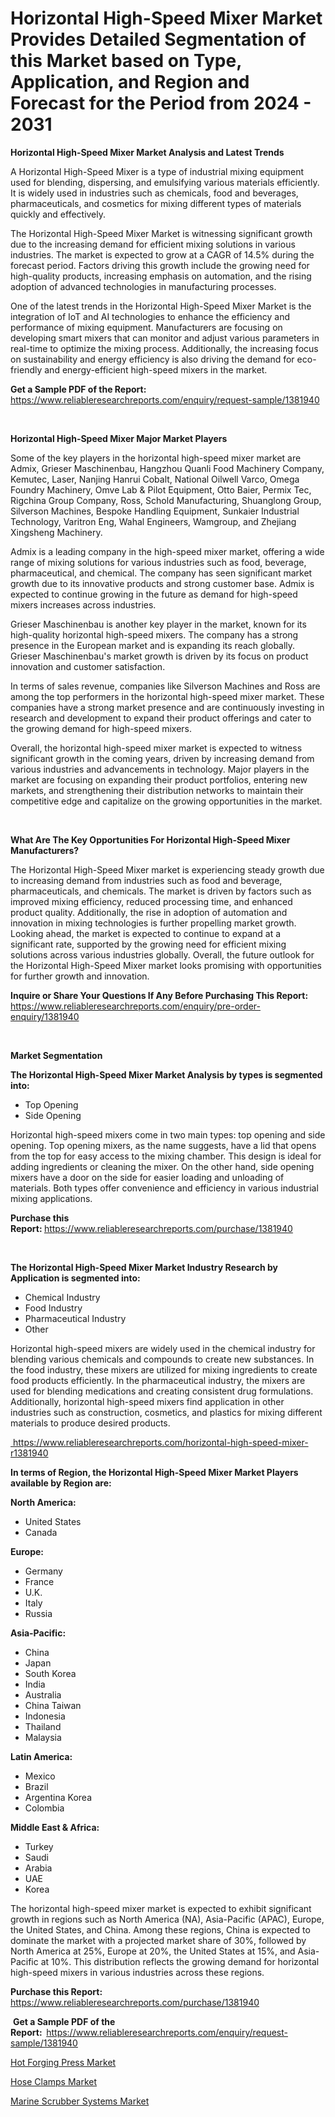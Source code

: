<p><h1>Horizontal High-Speed Mixer Market Provides Detailed Segmentation of this Market based on Type, Application, and Region and Forecast for the Period from 2024 - 2031</h1></p><p><strong>Horizontal High-Speed Mixer Market Analysis and Latest Trends</strong></p>
<p><p>A Horizontal High-Speed Mixer is a type of industrial mixing equipment used for blending, dispersing, and emulsifying various materials efficiently. It is widely used in industries such as chemicals, food and beverages, pharmaceuticals, and cosmetics for mixing different types of materials quickly and effectively.</p><p>The Horizontal High-Speed Mixer Market is witnessing significant growth due to the increasing demand for efficient mixing solutions in various industries. The market is expected to grow at a CAGR of 14.5% during the forecast period. Factors driving this growth include the growing need for high-quality products, increasing emphasis on automation, and the rising adoption of advanced technologies in manufacturing processes.</p><p>One of the latest trends in the Horizontal High-Speed Mixer Market is the integration of IoT and AI technologies to enhance the efficiency and performance of mixing equipment. Manufacturers are focusing on developing smart mixers that can monitor and adjust various parameters in real-time to optimize the mixing process. Additionally, the increasing focus on sustainability and energy efficiency is also driving the demand for eco-friendly and energy-efficient high-speed mixers in the market.</p></p>
<p><strong>Get a Sample PDF of the Report:&nbsp;</strong> <a href="https://www.reliableresearchreports.com/enquiry/request-sample/1381940">https://www.reliableresearchreports.com/enquiry/request-sample/1381940</a></p>
<p>&nbsp;</p>
<p><strong>Horizontal High-Speed Mixer Major Market Players</strong></p>
<p><p>Some of the key players in the horizontal high-speed mixer market are Admix, Grieser Maschinenbau, Hangzhou Quanli Food Machinery Company, Kemutec, Laser, Nanjing Hanrui Cobalt, National Oilwell Varco, Omega Foundry Machinery, Omve Lab & Pilot Equipment, Otto Baier, Permix Tec, Rigchina Group Company, Ross, Schold Manufacturing, Shuanglong Group, Silverson Machines, Bespoke Handling Equipment, Sunkaier Industrial Technology, Varitron Eng, Wahal Engineers, Wamgroup, and Zhejiang Xingsheng Machinery.</p><p>Admix is a leading company in the high-speed mixer market, offering a wide range of mixing solutions for various industries such as food, beverage, pharmaceutical, and chemical. The company has seen significant market growth due to its innovative products and strong customer base. Admix is expected to continue growing in the future as demand for high-speed mixers increases across industries.</p><p>Grieser Maschinenbau is another key player in the market, known for its high-quality horizontal high-speed mixers. The company has a strong presence in the European market and is expanding its reach globally. Grieser Maschinenbau's market growth is driven by its focus on product innovation and customer satisfaction.</p><p>In terms of sales revenue, companies like Silverson Machines and Ross are among the top performers in the horizontal high-speed mixer market. These companies have a strong market presence and are continuously investing in research and development to expand their product offerings and cater to the growing demand for high-speed mixers.</p><p>Overall, the horizontal high-speed mixer market is expected to witness significant growth in the coming years, driven by increasing demand from various industries and advancements in technology. Major players in the market are focusing on expanding their product portfolios, entering new markets, and strengthening their distribution networks to maintain their competitive edge and capitalize on the growing opportunities in the market.</p></p>
<p>&nbsp;</p>
<p><strong>What Are The Key Opportunities For Horizontal High-Speed Mixer Manufacturers?</strong></p>
<p><p>The Horizontal High-Speed Mixer market is experiencing steady growth due to increasing demand from industries such as food and beverage, pharmaceuticals, and chemicals. The market is driven by factors such as improved mixing efficiency, reduced processing time, and enhanced product quality. Additionally, the rise in adoption of automation and innovation in mixing technologies is further propelling market growth. Looking ahead, the market is expected to continue to expand at a significant rate, supported by the growing need for efficient mixing solutions across various industries globally. Overall, the future outlook for the Horizontal High-Speed Mixer market looks promising with opportunities for further growth and innovation.</p></p>
<p><strong>Inquire or Share Your Questions If Any Before Purchasing This Report:</strong> <a href="https://www.reliableresearchreports.com/enquiry/pre-order-enquiry/1381940">https://www.reliableresearchreports.com/enquiry/pre-order-enquiry/1381940</a></p>
<p>&nbsp;</p>
<p><strong>Market Segmentation</strong></p>
<p><strong>The Horizontal High-Speed Mixer Market Analysis by types is segmented into:</strong></p>
<p><ul><li>Top Opening</li><li>Side Opening</li></ul></p>
<p><p>Horizontal high-speed mixers come in two main types: top opening and side opening. Top opening mixers, as the name suggests, have a lid that opens from the top for easy access to the mixing chamber. This design is ideal for adding ingredients or cleaning the mixer. On the other hand, side opening mixers have a door on the side for easier loading and unloading of materials. Both types offer convenience and efficiency in various industrial mixing applications.</p></p>
<p><strong>Purchase this Report:&nbsp;</strong><a href="https://www.reliableresearchreports.com/purchase/1381940">https://www.reliableresearchreports.com/purchase/1381940</a></p>
<p>&nbsp;</p>
<p><strong>The Horizontal High-Speed Mixer Market Industry Research by Application is segmented into:</strong></p>
<p><ul><li>Chemical Industry</li><li>Food Industry</li><li>Pharmaceutical Industry</li><li>Other</li></ul></p>
<p><p>Horizontal high-speed mixers are widely used in the chemical industry for blending various chemicals and compounds to create new substances. In the food industry, these mixers are utilized for mixing ingredients to create food products efficiently. In the pharmaceutical industry, the mixers are used for blending medications and creating consistent drug formulations. Additionally, horizontal high-speed mixers find application in other industries such as construction, cosmetics, and plastics for mixing different materials to produce desired products.</p></p>
<p><a href="https://www.reliableresearchreports.com/horizontal-high-speed-mixer-r1381940">&nbsp;https://www.reliableresearchreports.com/horizontal-high-speed-mixer-r1381940</a></p>
<p><strong>In terms of Region, the Horizontal High-Speed Mixer Market Players available by Region are:</strong></p>
<p>
    <p> <strong> North America: </strong>
        <ul>
            <li>United States</li>
            <li>Canada</li>
        </ul>
        </p> 
    <p> <strong> Europe: </strong>
        <ul>
            <li>Germany</li>
            <li>France</li>
            <li>U.K.</li>
            <li>Italy</li>
            <li>Russia</li>
        </ul>
        </p> 
    <p> <strong> Asia-Pacific: </strong>
        <ul>
            <li>China</li>
            <li>Japan</li>
            <li>South Korea</li>
            <li>India</li>
            <li>Australia</li>
            <li>China Taiwan</li>
            <li>Indonesia</li>
            <li>Thailand</li>
            <li>Malaysia</li>
        </ul>
        </p> 
    <p> <strong> Latin America: </strong>
        <ul>
            <li>Mexico</li>
            <li>Brazil</li>
            <li>Argentina Korea</li>
            <li>Colombia</li>
        </ul>
        </p> 
    <p> <strong> Middle East & Africa: </strong>
        <ul>
            <li>Turkey</li>
            <li>Saudi</li>
            <li>Arabia</li>
            <li>UAE</li>
            <li>Korea</li>
        </ul>
    </p>
    </p>
<p><p>The horizontal high-speed mixer market is expected to exhibit significant growth in regions such as North America (NA), Asia-Pacific (APAC), Europe, the United States, and China. Among these regions, China is expected to dominate the market with a projected market share of 30%, followed by North America at 25%, Europe at 20%, the United States at 15%, and Asia-Pacific at 10%. This distribution reflects the growing demand for horizontal high-speed mixers in various industries across these regions.</p></p>
<p><strong>Purchase this Report: </strong><a href="https://www.reliableresearchreports.com/purchase/1381940">https://www.reliableresearchreports.com/purchase/1381940</a></p>
<p>&nbsp;<strong>Get a Sample PDF of the Report:&nbsp;&nbsp;</strong><a href="https://www.reliableresearchreports.com/enquiry/request-sample/1381940">https://www.reliableresearchreports.com/enquiry/request-sample/1381940</a></p>
<p><strong></strong></p>
<p><p><a href="https://www.linkedin.com/pulse/hot-forging-press-market-outlook-industry-overview-forecast-gzcoe?trackingId=5RfYW%2BhcOn7wKfkO8xh5iw%3D%3D">Hot Forging Press Market</a></p><p><a href="https://www.linkedin.com/pulse/hose-clamps-market-analysis-its-cagr-segmentation-global-industry-lotye?trackingId=RMZymDLdlqdCoA37zcIWeQ%3D%3D">Hose Clamps Market</a></p><p><a href="https://www.linkedin.com/pulse/marine-scrubber-systemsnbspmarket-focuses-market-share-size-wgrne?trackingId=oSy76jaOz85sG9ZKWv3LYA%3D%3D">Marine Scrubber Systems Market</a></p></p>